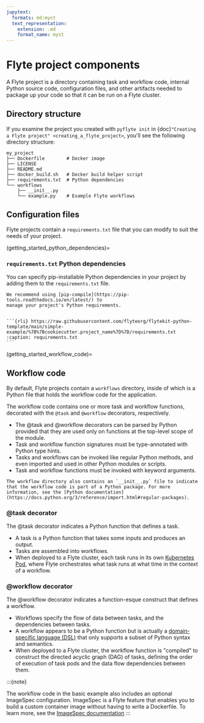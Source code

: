 ```yaml
---
jupytext:
  formats: md:myst
  text_representation:
    extension: .md
    format_name: myst
---
```


# Flyte project components

A Flyte project is a directory containing task and workflow code, internal Python source code, configuration files, and other artifacts needed to package up your code so that it can be run on a Flyte cluster.

## Directory structure

If you examine the project you created with `pyflyte init` in {doc}`"Creating a Flyte project" <creating_a_flyte_project>`, you'll see the following directory structure:

```{code-block} bash
my_project
├── Dockerfile        # Docker image
├── LICENSE
├── README.md
├── docker_build.sh   # Docker build helper script
├── requirements.txt  # Python dependencies
└── workflows
    ├── __init__.py
    └── example.py    # Example Flyte workflows
```

## Configuration files

Flyte projects contain a `requirements.txt` file that you can modify to suit the needs of your project.

(getting_started_python_dependencies)=

### `requirements.txt` Python dependencies

You can specify pip-installable Python dependencies in your project by adding them to the
`requirements.txt` file.

```{note}
We recommend using [pip-compile](https://pip-tools.readthedocs.io/en/latest/) to
manage your project's Python requirements.
```

````{dropdown} See requirements.txt

```{rli} https://raw.githubusercontent.com/flyteorg/flytekit-python-template/main/simple-example/%7B%7Bcookiecutter.project_name%7D%7D/requirements.txt
:caption: requirements.txt
```

````

(getting_started_workflow_code)=

## Workflow code

By default, Flyte projects contain a `workflows` directory, inside of which is a Python file that holds the workflow code for the application.

The workflow code contains one or more task and workflow functions, decorated with the `@task` and `@workflow` decorators, respectively.

* The @task and @workflow decorators can be parsed by Python provided that they are used only on functions at the top-level scope of the module.
* Task and workflow function signatures must be type-annotated with Python type hints.
* Tasks and workflows can be invoked like regular Python methods, and even imported and used in other Python modules or scripts.
* Task and workflow functions must be invoked with keyword arguments.

```{note}
The workflow directory also contains an `__init__.py` file to indicate that the workflow code is part of a Python package. For more information, see the [Python documentation](https://docs.python.org/3/reference/import.html#regular-packages).
```

### @task decorator

The @task decorator indicates a Python function that defines a task.

* A task is a Python function that takes some inputs and produces an output.
* Tasks are assembled into workflows.
* When deployed to a Flyte cluster, each task runs in its own [Kubernetes Pod](https://kubernetes.io/docs/concepts/workloads/pods/), where Flyte orchestrates what task runs at what time in the context of a workflow.

### @workflow decorator

The @workflow decorator indicates a function-esque construct that defines a workflow.

* Workflows specify the flow of data between tasks, and the dependencies between tasks.
* A workflow appears to be a Python function but is actually a [domain-specific language (DSL)](https://en.wikipedia.org/wiki/Domain-specific_language) that only supports a subset of Python syntax and semantics.
* When deployed to a Flyte cluster, the workflow function is "compiled" to construct the directed acyclic graph (DAG) of tasks, defining the order of execution of task pods and the data flow dependencies between them.

:::{note}

The workflow code in the basic example also includes an optional ImageSpec configuration. ImageSpec is a Flyte feature that enables you to build a custom container image without having to write a Dockerfile. To learn more, see the [ImageSpec documentation](https://docs.flyte.org/projects/cookbook/en/latest/auto_examples/customizing_dependencies/image_spec.html#image-spec-example)
:::
